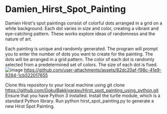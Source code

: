 # Damien_Hirst_Spot_Painting

Damien Hirst's spot paintings consist of colorful dots arranged in a grid on a white background. Each dot varies in size and color, creating a vibrant and eye-catching pattern. These works explore ideas of randomness and the nature of art.

Each painting is unique and randomly generated.
The program will prompt you to enter the number of dots you want to create for the painting.
The dots will be arranged in a grid pattern.
The color of each dot is randomly selected from a predetermined set of colors.
The size of each dot is fixed.
![image](https://github.com/user-attachments/assets/c4ecb17a-d298-4ecb-9399-638b17bec0f8)
https://github.com/user-attachments/assets/82dc20af-f98c-41e9-9284-1cb522017655


Clone this repository to your local machine using git clone https://github.com/GokulBakkiyarasu/Hirst_spot_painting_using_python.git
Ensure that you have Python 3 installed.
Install the turtle module, which is a standard Python library.
Run python hirst_spot_painting.py to generate a new Hirst Spot Painting.


